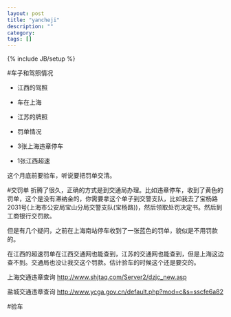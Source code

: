```yaml
---
layout: post
title: "yancheji"
description: ""
category: 
tags: []
---
```

{% include JB/setup %}

#车子和驾照情况

- 江西的驾照
- 车在上海
- 江苏的牌照
- 罚单情况

- 3张上海违章停车
- 1张江西超速

这个月底前要验车，听说要把罚单交清。

#交罚单
折腾了很久，正确的方式是到交通局办理。比如违章停车，收到了黄色的罚单，这个是没有滞纳金的，你需要拿这个单子到交警支队，比如我去了宝杨路2031号(上海市公安局宝山分局交警支队(宝杨路))，然后领取处罚决定书。然后到工商银行交罚款。

但是有几个疑问，之前在上海南站停车收到了一张蓝色的罚单，貌似是不用罚款的。

在江西的超速罚单在江西交通网也能查到，江苏的交通网也能查到，但是上海这边查不到。交通局也没让我交这个罚款。估计验车的时候这个还是要交的。

上海交通违章查询 http://www.shjtaq.com/Server2/dzjc_new.asp

盐城交通违章查询 http://www.ycga.gov.cn/default.php?mod=c&s=sscfe6a82

#验车
